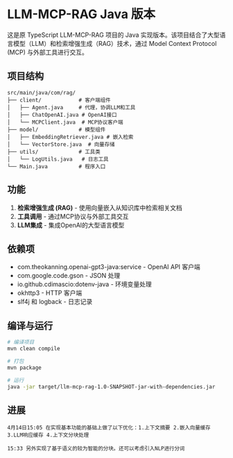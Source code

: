 # LLM-MCP-RAG Java 版本

这是原 TypeScript LLM-MCP-RAG 项目的 Java 实现版本。该项目结合了大型语言模型（LLM）和检索增强生成（RAG）技术，通过 Model Context Protocol (MCP) 与外部工具进行交互。

## 项目结构

```
src/main/java/com/rag/
├── client/            # 客户端组件
│   ├── Agent.java     # 代理，协调LLM和工具
│   ├── ChatOpenAI.java # OpenAI接口
│   └── MCPClient.java  # MCP协议客户端
├── model/             # 模型组件
│   ├── EmbeddingRetriever.java # 嵌入检索
│   └── VectorStore.java  # 向量存储
├── utils/             # 工具类
│   └── LogUtils.java   # 日志工具
└── Main.java          # 程序入口
```

## 功能

1. **检索增强生成 (RAG)** - 使用向量嵌入从知识库中检索相关文档
2. **工具调用** - 通过MCP协议与外部工具交互
3. **LLM集成** - 集成OpenAI的大型语言模型

## 依赖项

- com.theokanning.openai-gpt3-java:service - OpenAI API 客户端
- com.google.code.gson - JSON 处理
- io.github.cdimascio:dotenv-java - 环境变量处理
- okhttp3 - HTTP 客户端
- slf4j 和 logback - 日志记录
  

## 编译与运行

```bash
# 编译项目
mvn clean compile

# 打包
mvn package

# 运行
java -jar target/llm-mcp-rag-1.0-SNAPSHOT-jar-with-dependencies.jar
```

## 进展
```
4月14日15:05 在实现基本功能的基础上做了以下优化：1.上下文摘要 2.嵌入向量缓存 3.LLM响应缓存 4.上下文分块处理

15:33 另外实现了基于语义的较为智能的分块。还可以考虑引入NLP进行分词


```
